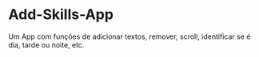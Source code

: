 # Add-Skills-App
Um App com funções de adicionar textos, remover, scroll, identificar se é dia, tarde ou noite, etc.
